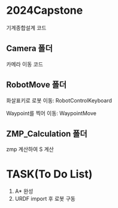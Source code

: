 # 2024Capstone
기계종합설계 코드

## Camera 폴더
카메라 이동 코드

## RobotMove 폴더
화살표키로 로봇 이동: RobotControlKeyboard

Waypoint를 찍어 이동: WaypointMove

## ZMP_Calculation 폴더
zmp 계산하여 S 계산

# TASK(To Do List)
1. A* 완성
2. URDF import 후 로봇 구동 
